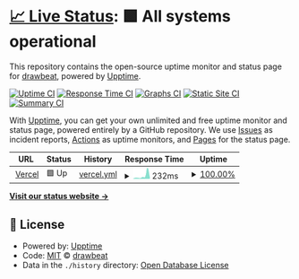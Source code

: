 # [📈 Live Status](https://upptime.drawbeat.com): <!--live status--> **🟩 All systems operational**

This repository contains the open-source uptime monitor and status page for [drawbeat](drawbeat.com), powered by [Upptime](https://github.com/upptime/upptime).

[![Uptime CI](https://github.com/drawbeat/upptime/workflows/Uptime%20CI/badge.svg)](https://github.com/drawbeat/upptime/actions?query=workflow%3A%22Uptime+CI%22)
[![Response Time CI](https://github.com/drawbeat/upptime/workflows/Response%20Time%20CI/badge.svg)](https://github.com/drawbeat/upptime/actions?query=workflow%3A%22Response+Time+CI%22)
[![Graphs CI](https://github.com/drawbeat/upptime/workflows/Graphs%20CI/badge.svg)](https://github.com/drawbeat/upptime/actions?query=workflow%3A%22Graphs+CI%22)
[![Static Site CI](https://github.com/drawbeat/upptime/workflows/Static%20Site%20CI/badge.svg)](https://github.com/drawbeat/upptime/actions?query=workflow%3A%22Static+Site+CI%22)
[![Summary CI](https://github.com/drawbeat/upptime/workflows/Summary%20CI/badge.svg)](https://github.com/drawbeat/upptime/actions?query=workflow%3A%22Summary+CI%22)

With [Upptime](https://upptime.js.org), you can get your own unlimited and free uptime monitor and status page, powered entirely by a GitHub repository. We use [Issues](https://github.com/drawbeat/upptime/issues) as incident reports, [Actions](https://github.com/drawbeat/upptime/actions) as uptime monitors, and [Pages](https://upptime.drawbeat.com) for the status page.

<!--start: status pages-->
<!-- This summary is generated by Upptime (https://github.com/upptime/upptime) -->
<!-- Do not edit this manually, your changes will be overwritten -->
<!-- prettier-ignore -->
| URL | Status | History | Response Time | Uptime |
| --- | ------ | ------- | ------------- | ------ |
| <img alt="" src="https://favicons.githubusercontent.com/vercel.com" height="13"> [Vercel](https://vercel.com) | 🟩 Up | [vercel.yml](https://github.com/drawbeat/upptime/commits/HEAD/history/vercel.yml) | <details><summary><img alt="Response time graph" src="./graphs/vercel/response-time-week.png" height="20"> 232ms</summary><br><a href="https://upptime.drawbeat.com/history/vercel"><img alt="Response time 233" src="https://img.shields.io/endpoint?url=https%3A%2F%2Fraw.githubusercontent.com%2Fdrawbeat%2Fupptime%2FHEAD%2Fapi%2Fvercel%2Fresponse-time.json"></a><br><a href="https://upptime.drawbeat.com/history/vercel"><img alt="24-hour response time 108" src="https://img.shields.io/endpoint?url=https%3A%2F%2Fraw.githubusercontent.com%2Fdrawbeat%2Fupptime%2FHEAD%2Fapi%2Fvercel%2Fresponse-time-day.json"></a><br><a href="https://upptime.drawbeat.com/history/vercel"><img alt="7-day response time 232" src="https://img.shields.io/endpoint?url=https%3A%2F%2Fraw.githubusercontent.com%2Fdrawbeat%2Fupptime%2FHEAD%2Fapi%2Fvercel%2Fresponse-time-week.json"></a><br><a href="https://upptime.drawbeat.com/history/vercel"><img alt="30-day response time 430" src="https://img.shields.io/endpoint?url=https%3A%2F%2Fraw.githubusercontent.com%2Fdrawbeat%2Fupptime%2FHEAD%2Fapi%2Fvercel%2Fresponse-time-month.json"></a><br><a href="https://upptime.drawbeat.com/history/vercel"><img alt="1-year response time 233" src="https://img.shields.io/endpoint?url=https%3A%2F%2Fraw.githubusercontent.com%2Fdrawbeat%2Fupptime%2FHEAD%2Fapi%2Fvercel%2Fresponse-time-year.json"></a></details> | <details><summary><a href="https://upptime.drawbeat.com/history/vercel">100.00%</a></summary><a href="https://upptime.drawbeat.com/history/vercel"><img alt="All-time uptime 100.00%" src="https://img.shields.io/endpoint?url=https%3A%2F%2Fraw.githubusercontent.com%2Fdrawbeat%2Fupptime%2FHEAD%2Fapi%2Fvercel%2Fuptime.json"></a><br><a href="https://upptime.drawbeat.com/history/vercel"><img alt="24-hour uptime 100.00%" src="https://img.shields.io/endpoint?url=https%3A%2F%2Fraw.githubusercontent.com%2Fdrawbeat%2Fupptime%2FHEAD%2Fapi%2Fvercel%2Fuptime-day.json"></a><br><a href="https://upptime.drawbeat.com/history/vercel"><img alt="7-day uptime 100.00%" src="https://img.shields.io/endpoint?url=https%3A%2F%2Fraw.githubusercontent.com%2Fdrawbeat%2Fupptime%2FHEAD%2Fapi%2Fvercel%2Fuptime-week.json"></a><br><a href="https://upptime.drawbeat.com/history/vercel"><img alt="30-day uptime 100.00%" src="https://img.shields.io/endpoint?url=https%3A%2F%2Fraw.githubusercontent.com%2Fdrawbeat%2Fupptime%2FHEAD%2Fapi%2Fvercel%2Fuptime-month.json"></a><br><a href="https://upptime.drawbeat.com/history/vercel"><img alt="1-year uptime 100.00%" src="https://img.shields.io/endpoint?url=https%3A%2F%2Fraw.githubusercontent.com%2Fdrawbeat%2Fupptime%2FHEAD%2Fapi%2Fvercel%2Fuptime-year.json"></a></details>

<!--end: status pages-->

[**Visit our status website →**](https://upptime.drawbeat.com)

## 📄 License

- Powered by: [Upptime](https://github.com/upptime/upptime)
- Code: [MIT](./LICENSE) © [drawbeat](drawbeat.com)
- Data in the `./history` directory: [Open Database License](https://opendatacommons.org/licenses/odbl/1-0/)
